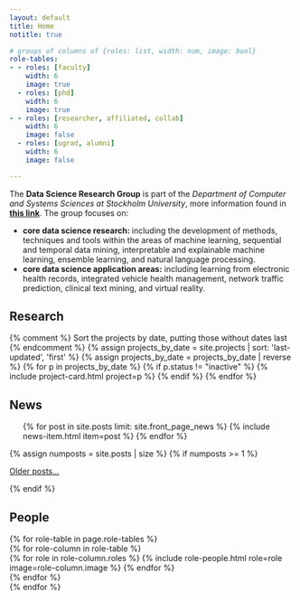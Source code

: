 ```yaml
---
layout: default
title: Home
notitle: true

# groups of columns of {roles: list, width: num, image: bool}
role-tables:
- - roles: [faculty]
    width: 6
    image: true
  - roles: [phd]
    width: 6
    image: true
- - roles: [researcher, affiliated, collab]
    width: 6
    image: false
  - roles: [ugrad, alumni]
    width: 6
    image: false

---
```


<div class="jumbotron">
    <p>
        The <b>Data Science Research Group</b> is part of the <i>Department of Computer and Systems Sciences at Stockholm University</i>, more information found in <a href="https://dsv.su.se/en/research/research-areas/datascience/description"><b>this link</b></a>. The group focuses on:
        <ul>
            <li><strong>core data science research: </strong>including the development of methods, techniques and tools within the areas of machine learning, sequential and temporal data mining, interpretable and explainable machine learning, ensemble learning, and natural language processing.</li>
            <li><strong>core data science application areas:</strong> including learning from electronic health records, integrated vehicle health management, network traffic prediction, clinical text mining, and virtual reality.</li>
        </ul>
    </p>
</div>
    
<section>
    <h2>Research</h2>
    <div class="card-columns">
        {% comment %}
        Sort the projects by date, putting those without dates last
        {% endcomment %}
        {% assign projects_by_date = site.projects | sort: 'last-updated', 'first' %}
        {% assign projects_by_date = projects_by_date | reverse %}
        {% for p in projects_by_date %}
            {% if p.status != "inactive" %}
                {% include project-card.html project=p %}
            {% endif %}
        {% endfor %}
    </div>
</section>


<section>
    <h2>News</h2>
    <ul class="news list-unstyled">
        {% for post in site.posts limit: site.front_page_news %}
            {% include news-item.html item=post %}
        {% endfor %}
    </ul>
    {% assign numposts = site.posts | size %}
    {% if numposts >= 1 %}
        <p>
            <span class="fa fa-fw fa-history"></span>
            <a href="{{ site.base }}/blog.html">Older posts&hellip;</a>
        </p>
    {% endif %}
</section>


<div id="people">
    <h2>People</h2>
    {% for role-table in page.role-tables %}
        <section class="people row justify-content-between">
            {% for role-column in role-table %}
                <div class="col-md-{{ role-column.width }}">
                    {% for role in role-column.roles %}
                        {% include role-people.html role=role image=role-column.image %}
                    {% endfor %}
                </div>
            {% endfor %}
        </section>
    {% endfor %}
</div>
